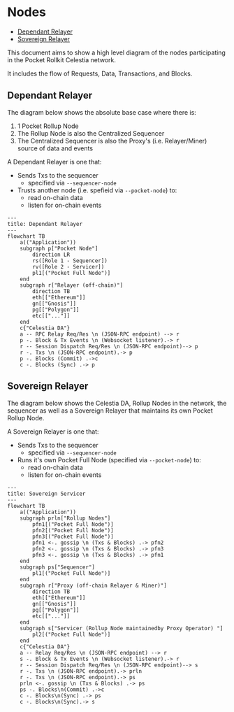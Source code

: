 # Nodes <!-- omit in toc -->

- [Dependant Relayer](#dependant-relayer)
- [Sovereign Relayer](#sovereign-relayer)

This document aims to show a high level diagram of the nodes participating in the Pocket Rollkit Celestia network.

It includes the flow of Requests, Data, Transactions, and Blocks.

## Dependant Relayer

The diagram below shows the absolute base case where there is:

1. 1 Pocket Rollup Node
2. The Rollup Node is also the Centralized Sequencer
3. The Centralized Sequencer is also the Proxy's (i.e. Relayer/Miner) source of data and events

A Dependant Relayer is one that:

- Sends Txs to the sequencer
  - specified via `--sequencer-node`
- Trusts another node (i.e. spefieid via `--pocket-node`) to:
  - read on-chain data
  - listen for on-chain events

```mermaid
---
title: Dependant Relayer
---
flowchart TB
    a(("Application"))
    subgraph p["Pocket Node"]
        direction LR
        rs([Role 1 - Sequencer])
        rv([Role 2 - Servicer])
        pl1[("Pocket Full Node")]
    end
    subgraph r["Relayer (off-chain)"]
        direction TB
        eth[["Ethereum"]]
        gn[["Gnosis"]]
        pg[["Polygon"]]
        etc[["..."]]
    end
    c{"Celestia DA"}
    a -- RPC Relay Req/Res \n (JSON-RPC endpoint) --> r
    p -. Block & Tx Events \n (Websocket listener).-> r
    r -- Session Dispatch Req/Res \n (JSON-RPC endpoint)--> p
    r -. Txs \n (JSON-RPC endpoint).-> p
    p -. Blocks (Commit) .->c
    c -. Blocks (Sync) .-> p
```

## Sovereign Relayer

The diagram below shows the Celestia DA, Rollup Nodes in the network, the sequencer as well as a Sovereign Relayer that maintains its own Pocket Rollup Node.

A Sovereign Relayer is one that:

- Sends Txs to the sequencer
  - specified via `--sequencer-node`
- Runs it's own Pocket Full Node (specified via `--pocket-node`) to:
  - read on-chain data
  - listen for on-chain events

```mermaid
---
title: Sovereign Servicer
---
flowchart TB
    a(("Application"))
    subgraph prln["Rollup Nodes"]
        pfn1[("Pocket Full Node")]
        pfn2[("Pocket Full Node")]
        pfn3[("Pocket Full Node")]
        pfn1 <-. gossip \n (Txs & Blocks) .-> pfn2
        pfn2 <-. gossip \n (Txs & Blocks) .-> pfn3
        pfn3 <-. gossip \n (Txs & Blocks) .-> pfn1
    end
    subgraph ps["Sequencer"]
        pl1[("Pocket Full Node")]
    end
    subgraph r["Proxy (off-chain Relayer & Miner)"]
        direction TB
        eth[["Ethereum"]]
        gn[["Gnosis"]]
        pg[["Polygon"]]
        etc[["..."]]
    end
    subgraph s["Servicer (Rollup Node maintainedby Proxy Operator) "]
        pl2[("Pocket Full Node")]
    end
    c{"Celestia DA"}
    a -- Relay Req/Res \n (JSON-RPC endpoint) --> r
    s -. Block & Tx Events \n (Websocket listener).-> r
    r -- Session Dispatch Req/Res \n (JSON-RPC endpoint)--> s
    r -. Txs \n (JSON-RPC endpoint).-> prln
    r -. Txs \n (JSON-RPC endpoint).-> ps
    prln <-. gossip \n (Txs & Blocks) .-> ps
    ps -. Blocks\n(Commit) .->c
    c -. Blocks\n(Sync) .-> ps
    c -. Blocks\n(Sync).-> s
```
